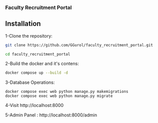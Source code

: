 ### Faculty Recruitment Portal ###



## Installation

1-Clone the repository:
```bash
git clone https://github.com/GGurol/faculty_recruitment_portal.git
```

```bash
cd faculty_recruitment_portal
```

2-Build the docker and it's contens:
```bash
docker compose up --build -d
```

3-Database Operations:
```
docker compose exec web python manage.py makemigrations
docker compose exec web python manage.py migrate
```


4-Visit http://localhost:8000

5-Admin Panel : http://localhost:8000/admin




